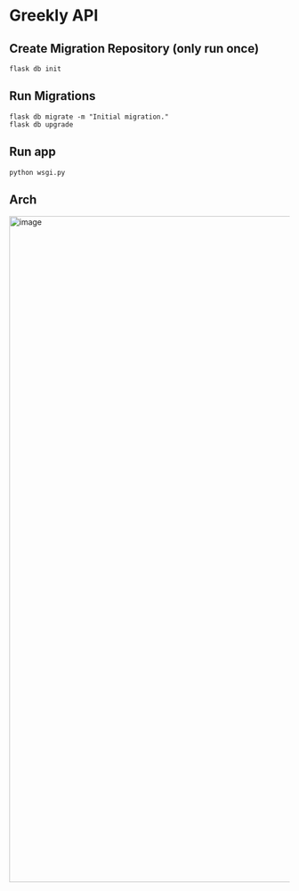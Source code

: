 # Greekly API

## Create Migration Repository (only run once)
```
flask db init
```

## Run Migrations
```
flask db migrate -m "Initial migration."
flask db upgrade
```

## Run app
```
python wsgi.py
```


## Arch
<img width="1195" alt="image" src="https://user-images.githubusercontent.com/54863119/167405463-71e3dc96-b209-4426-aa0d-98d77d968ab2.png">
